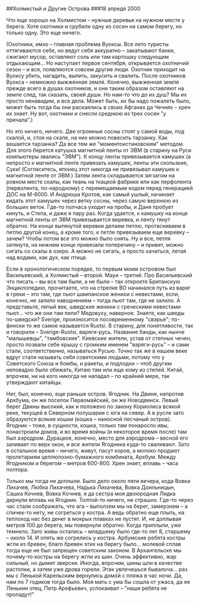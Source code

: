 ##Холмистый и Другие Острова
###18 апредя 2000
 
Что еще хорошо на Холмистом – нужные деревья на нужном месте у берега. Хотя охотники и срубили одну из сосен на самом берегу, но только одну. Это еще ничего.

(Охотники, имхо – главная проблема Вуоксы. Все лето туристы оттягиваются себе, но ведут себя аккуратно – закапывают банки, сжигают мусор, оставляют соль или там картошку следующим отдыхающим... Но наступает первое сентября, открывается охотничий сезон – и все, появляются совсем другие люди. Охотник приходит на Вуоксу убить, нагадить, выпить, закусить и свалить. После охотников Вуокса – немножко выжженная земля. Конечно, выжженная земля прежде всего в душах охотников, и они таким образом оставляют на земле след, так сказать, своей души. Но нам-то что до их душ? Мы их просто ненавидим, и все дела. Может быть, их бы надо пожалеть было, может быть тогда бы они раскаялись в своих Афганах да Чечнях – хрен их знает. Ну вот, охотники и снесли среднюю из трех сосен "у причала".)

Но это ничего, ничего. Две огромные сосны стоят у самой воды, под скалой, и, стоя на скале, на них можно повесить тарзанку. Как вешается тарзанка? Да все тем же "моментоистиновским" методом. Для этого берется катушка магнитной ленты от ЭВМ (в старину на Руси компьютеры звались "ЭВМ"). К концу ленты привязывается камушек (а непросто к магнитной ленте привязать камушек, ленты эти скользкие, Суки! (Согласитесь, японец этот никогда не привязывал камушек к магнитной ленте от ЭВМ.) Затем лента складывается зигзагом на ровном месте скалы, как ткань на ткацкой фабрике или как перфолента (перволента, по-народному) с перемещаемым кодом перед генерацией ДОС на М-6000. И Андрюша Кротов, как самый ушлый, начинает кидать этот камушек через ветку сосны, через самую верхнюю из больших веток. Где-то полчаса уходит на пробы, и Даня пробует кинуть, и Степа, и даже я пару раз. Когда удается, к камушку на конце магнитной ленты от ЭВМ привязывается веревка, и ленту тянут обратно. На конце вытянутой веревки делаем петлю, протаскиваем в петлю другой конец, а кроме того, к петле привязываем еще веревку – зачем? Чтобы потом все это можно было снять. Ну и все, петля затянута, на нижнем конце привязали поперечину – и привет, можно сигать со скалы в озеро. А можно не сигать, а просто качаться, летая над водами, как дух, как птица.

Если в хронологическом порядке, то первым моим островом был Васильевский, а Холмистый – второй. Мауи – третий. Про Васильевский что писать – вы все там были, а не были – так откроете Британскую Энциклопедию, прочитаете, что на стрелке ВО начинался путь из варяг в греки – это там, где пьют шампанское женихи с невестами, если, конечно, не залило наводнением – тогда пьют там, где не залило. А представьте, пятый век, шведские женихи с греческими невестами пьют... что же они там пили? Медовуху, наверное. Знаете, как шведы по-шведски? Sverige, произносится посовременному "свэрье"; по-фински то же самое называется Ruotsi. В старину, для понятливости, так и говорили – Sverige-Ruotsi, варяги-русь. Название банды, как нынче "малышевцы", "тамбовские". Киевские жители, устав от степных чечен, просто позвали себе крышу с громким именем "варяги-русь" – и сами стали, соответственно, называться Русью. Точно так же в нашем веке вдруг стали называть себя советскими людьми, потому что у Советского Союза и бомбы, и ракеты, и подлодки – чтоб другим неповадно было обижать, Китаю там или еще кому из степей. Китай, впрочем, ни на кого никогда не нападал – по крайней мере, так утверждают китайцы.

Нет, был, конечно, еще раньше остров. Ягодник. На Двине, напротив Архбума, он же поселок Первомайский, он же Новодвинск. Левый берег Двины высокий, как и положено по закону Кориолиса всякой реке, текущей в Северном полушарии с юга на север. А в русле зато образуются всякие кошки (кошка – наносной песчаный остров). Ягодник – тоже, в сущности, кошка, только там понаросло ивы, понастроили домов, и во время войны (и некоторое время после) там был аэродром. Дурацкое, конечно, место для аэродрома – весной его заливает по верх окон, и все жители Ягодника куда-то сваливают. Зато в остальное время – ничего, живут, пасут коров, а молоко продают пролетариям целлюлозно-бумажного комбината, Архбум. Между Ягодником и берегом – метров 600-800. Хрен знает, вплавь – часа полтора.

Только мы тогда не доплыли. Было дело около пяти вечера, кода Вовка Лихачев, Любка Лихачева, Надька Лихачева, Вовка Доильницын, Сашка Кочнев, Вовка Кочнев, я да сестра моя двоюродная Лидка дернули вплавь на Ягодник. Толпой-то ничего, не страшно. Где-то через час стали соображать, что ага – выползем мы на берег, замерзнем – а спичек-то нету, не согреться у костра. А ведь обратно еще плыть, на теплоход нас без денег в мокрых плавках не пустят. И, не доплывая метров 100 до берега, мы повернули обратно. Когда приплыли, уже темнело. Зато живы остались – младшему было где-то лет 8, старшему – около 14. И опять же согрелись у костра. Арбумские ребята костры жгли из бревен, благо бревен этих на берегу было... молевой сплав тогда еще не был запрещен советским законом. В Архангельске мы почему-то костры на берегу жгли из шин. Очень эффективно, жар сильный, но дымит зверски. Иногда, впрочем, шины шли в качестве растопки, а затем уже дрова горели. Этак увлечешься бывалоча... раз мы с Ленькой Карельским вернулись домой с пляжа в час ночи. Да, нам по 7 годиков тогда было. Моя мать с ума бы сошла от ужаса, да ее Ленькин отец, Петр Арефьевич, успокаивал – "наши ребята не пропадут!"
